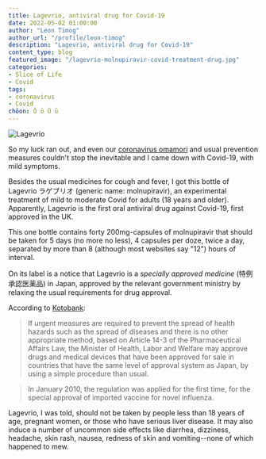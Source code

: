 ```yaml
---
title: Lagevrio, antiviral drug for Covid-19
date: 2022-05-02 01:00:00
author: "Leon Timog"
author_url: "/profile/leon-timog"
description: "Lagevrio, antiviral drug for Covid-19"
content_type: blog
featured_image: "/lagevrio-mo​lnupiravir-covid-treatment-drug.jpg"
categories:
- Slice of Life
- Covid
tags:
- coronavirus
- Covid
chōon: Ō ō Ū ū
---
```

![Lagevrio](lagevrio-mo​lnupiravir-covid-treatment-drug.jpg "Lagevrio, Covid-19 treatment drug")

So my luck ran out, and even our [coronavirus omamori](https://timog.org/our-home-coronavirus-omamori-protecting-us-from-covid/) and usual prevention measures couldn't stop the inevitable and I came down with Covid-19, with mild symptoms.

Besides the usual medicines for cough and fever, I got this bottle of Lagevrio ラゲブリオ (generic name: molnupiravir), an experimental treatment of mild to moderate Covid for adults (18 years and older). Apparently, Lagevrio is the first oral antiviral drug against Covid-19, first approved in the UK.

This one bottle contains forty 200mg-capsules of molnupiravir that should be taken for 5 days (no more no less), 4 capsules per doze, twice a day, separated by more than 8 (although most websites say "12") hours of interval.

On its label is a notice that Lagevrio is a *specially approved medicine* (特例承認医薬品) in Japan, approved by the relevant government ministry by relaxing the usual requirements for drug approval.

According to [Kotobank](https://kotobank.jp/word/%E7%89%B9%E4%BE%8B%E6%89%BF%E8%AA%8D-583042):

>If urgent measures are required to prevent the spread of health hazards such as the spread of diseases and there is no other appropriate method, based on Article 14-3 of the Pharmaceutical Affairs Law, the Minister of Health, Labor and Welfare may approve drugs and medical devices that have been approved for sale in countries that have the same level of approval system as Japan, by using a simple procedure than usual.

>In January 2010, the regulation was applied for the first time, for the special approval of imported vaccine for novel influenza.

Lagevrio, I was told, should not be taken by people less than 18 years of age, pregnant women, or those who have serious liver disease. It may also induce a number of uncommon side effects like diarrhea, dizziness, headache, skin rash, nausea, redness of skin and vomiting--none of which happened to mew.
